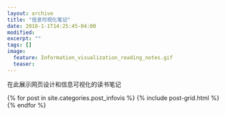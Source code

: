 ```yaml
---
layout: archive
title: "信息可视化笔记"
date: 2018-1-1T14:25:45-04:00
modified:
excerpt: ""
tags: []
image: 
  feature: Information_visualization_reading_notes.gif
  teaser:
---
```


在此展示网页设计和信息可视化的读书笔记


<div class="tiles">
{% for post in site.categories.post_infovis %}
  {% include post-grid.html %}
{% endfor %}
</div>